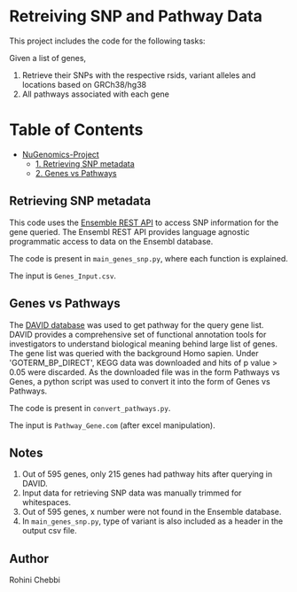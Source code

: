 # Retreiving SNP and Pathway Data
This project includes the code for the following tasks: 

Given a list of genes, 
1. Retrieve their SNPs with the respective rsids, variant alleles and locations based on GRCh38/hg38 
2. All pathways associated with each gene

Table of Contents
=================

   * [NuGenomics-Project](#nugenomics-project)
      * [1. Retrieving SNP metadata](#1-Retrieving-SNP-metadata)
      * [2. Genes vs Pathways](#1-Genes-vs-Pathways)

## Retrieving SNP metadata
This code uses the [Ensemble REST API](https://github.com/Ensembl/ensembl-rest/wiki) to access SNP information for the gene queried. The Ensembl REST API 
provides language agnostic programmatic access to data on the Ensembl database. 

The code is present in ```main_genes_snp.py```, where each function is explained. 

The input is ```Genes_Input.csv```.


## Genes vs Pathways
The [DAVID database](https://david.ncifcrf.gov/) was used to get pathway for the query gene list. DAVID provides a comprehensive set of 
functional annotation tools for investigators to understand biological meaning behind large list of genes.
The gene list was queried with the background Homo sapien. Under 'GOTERM_BP_DIRECT', KEGG data was downloaded and hits of p value > 0.05 
were discarded. As the downloaded file was in the form Pathways vs Genes, a python script was used to convert it into the form of Genes vs Pathways.

The code is present in ```convert_pathways.py```.

The input is ```Pathway_Gene.com``` (after excel manipulation). 

## Notes
1. Out of 595 genes, only 215 genes had pathway hits after querying in DAVID.
2. Input data for retrieving SNP data was manually trimmed for whitespaces.
3. Out of 595 genes, x number were not found in the Ensemble database.
4. In ```main_genes_snp.py```, type of variant is also included as a header in the output csv file.

## Author
Rohini Chebbi 
